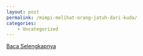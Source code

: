 ```yaml
---
layout: post
permalink: /mimpi-melihat-orang-jatuh-dari-kuda/
categories:
    - Uncategorized
---
```


[Baca Selengkapnya](/08)